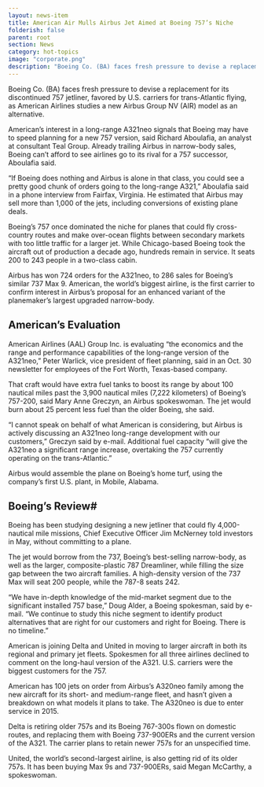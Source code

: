 ```yaml
---
layout: news-item
title: American Air Mulls Airbus Jet Aimed at Boeing 757’s Niche
folderish: false
parent: root
section: News
category: hot-topics
image: "corporate.png"
description: "Boeing Co. (BA) faces fresh pressure to devise a replacement for its discontinued 757 jetliner, favored by U.S. carriers for trans-Atlantic flying, as American Airlines studies a new Airbus Group NV (AIR) model as an alternative."
---
```


Boeing Co. (BA) faces fresh pressure to devise a replacement for its discontinued 757 jetliner, favored by U.S. carriers for trans-Atlantic flying, as American Airlines studies a new Airbus Group NV (AIR) model as an alternative.

American’s interest in a long-range A321neo signals that Boeing may have to speed planning for a new 757 version, said Richard Aboulafia, an analyst at consultant Teal Group. Already trailing Airbus in narrow-body sales, Boeing can’t afford to see airlines go to its rival for a 757 successor, Aboulafia said.

“If Boeing does nothing and Airbus is alone in that class, you could see a pretty good chunk of orders going to the long-range A321,” Aboulafia said in a phone interview from Fairfax, Virginia. He estimated that Airbus may sell more than 1,000 of the jets, including conversions of existing plane deals.

Boeing’s 757 once dominated the niche for planes that could fly cross-country routes and make over-ocean flights between secondary markets with too little traffic for a larger jet. While Chicago-based Boeing took the aircraft out of production a decade ago, hundreds remain in service. It seats 200 to 243 people in a two-class cabin.

Airbus has won 724 orders for the A321neo, to 286 sales for Boeing’s similar 737 Max 9. American, the world’s biggest airline, is the first carrier to confirm interest in Airbus’s proposal for an enhanced variant of the planemaker’s largest upgraded narrow-body.

##  American’s Evaluation

American Airlines (AAL) Group Inc. is evaluating “the economics and the range and performance capabilities of the long-range version of the A321neo,” Peter Warlick, vice president of fleet planning, said in an Oct. 30 newsletter for employees of the Fort Worth, Texas-based company.

That craft would have extra fuel tanks to boost its range by about 100 nautical miles past the 3,900 nautical miles (7,222 kilometers) of Boeing’s 757-200, said Mary Anne Greczyn, an Airbus spokeswoman. The jet would burn about 25 percent less fuel than the older Boeing, she said.

“I cannot speak on behalf of what American is considering, but Airbus is actively discussing an A321neo long-range development with our customers,” Greczyn said by e-mail. Additional fuel capacity “will give the A321neo a significant range increase, overtaking the 757 currently operating on the trans-Atlantic.”

Airbus would assemble the plane on Boeing’s home turf, using the company’s first U.S. plant, in Mobile, Alabama.

##  Boeing’s Review#

Boeing has been studying designing a new jetliner that could fly 4,000-nautical mile missions, Chief Executive Officer Jim McNerney told investors in May, without committing to a plane.

The jet would borrow from the 737, Boeing’s best-selling narrow-body, as well as the larger, composite-plastic 787 Dreamliner, while filling the size gap between the two aircraft families. A high-density version of the 737 Max will seat 200 people, while the 787-8 seats 242.

“We have in-depth knowledge of the mid-market segment due to the significant installed 757 base,” Doug Alder, a Boeing spokesman, said by e-mail. “We continue to study this niche segment to identify product alternatives that are right for our customers and right for Boeing. There is no timeline.”

American is joining Delta and United in moving to larger aircraft in both its regional and primary jet fleets. Spokesmen for all three airlines declined to comment on the long-haul version of the A321. U.S. carriers were the biggest customers for the 757.

American has 100 jets on order from Airbus’s A320neo family among the new aircraft for its short- and medium-range fleet, and hasn’t given a breakdown on what models it plans to take. The A320neo is due to enter service in 2015.

Delta is retiring older 757s and its Boeing 767-300s flown on domestic routes, and replacing them with Boeing 737-900ERs and the current version of the A321. The carrier plans to retain newer 757s for an unspecified time.

United, the world’s second-largest airline, is also getting rid of its older 757s. It has been buying Max 9s and 737-900ERs, said Megan McCarthy, a spokeswoman.